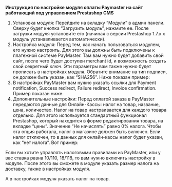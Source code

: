 **Инструкция по настройке модуля оплаты Paymaster на сайт работающий под управлением Prestashop CMS**

1. Установка модуля:
Перейдите на вкладку “Модули” в админ панели. Сверху будет кнопка “Загрузить модуль”, нажмите ее. После загрузки модуля установите его (начиная с версии Prestashop 1.7.x.x модуль устанавливается автоматически).
2. Настройка модуля:
Перед тем, как начать пользоваться модулем, его нужно настроить. Для этого вы должны быть подключены к платежной системе PayMaster. Там вам нужно будет добавить свой сайт, после чего будет доступен merchant id, и возможность создать свой секретный ключ. Эти параметры вам также нужно будет прописать в настройках модуля.  Обратите внимание на тип подписи, он должен быть указан, как “SHA256”.  Ниже показан пример:
3. В настройках PayMaster вам нужно указать ссылки для Payment notification, Success redirect, Failure redirect, Invoice confirmation. Пример показан ниже:
4. Дополнительные настройки:
Перед оплатой заказа в PayMaster передаются данные для Онлайн-Кассы: налог на товар, название, цена, количество.
Налог на товар настраивается для каждого товара отдельно. Для этого используется стандартный функционал Prestashop, который находится в форме редактирования товара, на вкладке “цены”. Значение “Не начислять” равно 0% налога. Чтобы эта опция работала, налог в магазине должен быть включен. Если налог отключен, то в данных для онлайн-кассы налог будет указан, как “нет налога”.  Вот пример:

Если вы хотите управлять налоговыми правилами из PayMaster, или у вас ставка равна 10/110, 18/118, то вам нужно включить настройку в модуле. После этого вы сможете в модуле указать размер налога на доставку, также в настройках модуля.

А в настройках модуля указать налог на товар.